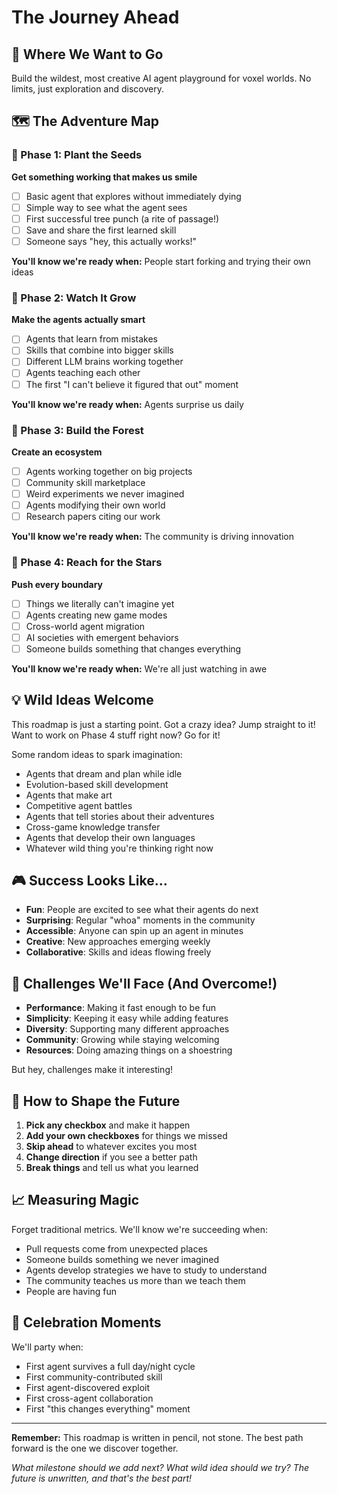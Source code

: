 # The Journey Ahead

## 🎯 Where We Want to Go

Build the wildest, most creative AI agent playground for voxel worlds. No limits, just exploration and discovery.

## 🗺️ The Adventure Map

### 🌱 Phase 1: Plant the Seeds
**Get something working that makes us smile**

- [ ] Basic agent that explores without immediately dying
- [ ] Simple way to see what the agent sees
- [ ] First successful tree punch (a rite of passage!)
- [ ] Save and share the first learned skill
- [ ] Someone says "hey, this actually works!"

**You'll know we're ready when:** People start forking and trying their own ideas

### 🌿 Phase 2: Watch It Grow
**Make the agents actually smart**

- [ ] Agents that learn from mistakes
- [ ] Skills that combine into bigger skills
- [ ] Different LLM brains working together
- [ ] Agents teaching each other
- [ ] The first "I can't believe it figured that out" moment

**You'll know we're ready when:** Agents surprise us daily

### 🌳 Phase 3: Build the Forest
**Create an ecosystem**

- [ ] Agents working together on big projects
- [ ] Community skill marketplace
- [ ] Weird experiments we never imagined
- [ ] Agents modifying their own world
- [ ] Research papers citing our work

**You'll know we're ready when:** The community is driving innovation

### 🌟 Phase 4: Reach for the Stars
**Push every boundary**

- [ ] Things we literally can't imagine yet
- [ ] Agents creating new game modes
- [ ] Cross-world agent migration
- [ ] AI societies with emergent behaviors
- [ ] Someone builds something that changes everything

**You'll know we're ready when:** We're all just watching in awe

## 💡 Wild Ideas Welcome

This roadmap is just a starting point. Got a crazy idea? Jump straight to it! Want to work on Phase 4 stuff right now? Go for it!

Some random ideas to spark imagination:
- Agents that dream and plan while idle
- Evolution-based skill development
- Agents that make art
- Competitive agent battles
- Agents that tell stories about their adventures
- Cross-game knowledge transfer
- Agents that develop their own languages
- Whatever wild thing you're thinking right now

## 🎮 Success Looks Like...

- **Fun**: People are excited to see what their agents do next
- **Surprising**: Regular "whoa" moments in the community
- **Accessible**: Anyone can spin up an agent in minutes
- **Creative**: New approaches emerging weekly
- **Collaborative**: Skills and ideas flowing freely

## 🚧 Challenges We'll Face (And Overcome!)

- **Performance**: Making it fast enough to be fun
- **Simplicity**: Keeping it easy while adding features
- **Diversity**: Supporting many different approaches
- **Community**: Growing while staying welcoming
- **Resources**: Doing amazing things on a shoestring

But hey, challenges make it interesting!

## 🤝 How to Shape the Future

1. **Pick any checkbox** and make it happen
2. **Add your own checkboxes** for things we missed
3. **Skip ahead** to whatever excites you most
4. **Change direction** if you see a better path
5. **Break things** and tell us what you learned

## 📈 Measuring Magic

Forget traditional metrics. We'll know we're succeeding when:

- Pull requests come from unexpected places
- Someone builds something we never imagined
- Agents develop strategies we have to study to understand
- The community teaches us more than we teach them
- People are having fun

## 🎉 Celebration Moments

We'll party when:
- First agent survives a full day/night cycle
- First community-contributed skill
- First agent-discovered exploit
- First cross-agent collaboration
- First "this changes everything" moment

---

**Remember:** This roadmap is written in pencil, not stone. The best path forward is the one we discover together. 

*What milestone should we add next? What wild idea should we try? The future is unwritten, and that's the best part!*